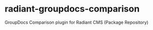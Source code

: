 radiant-groupdocs-comparison
============================

GroupDocs Comparison plugin for Radiant CMS (Package Repository)
